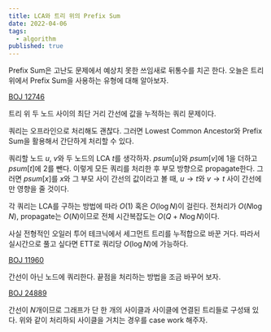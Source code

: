 ```yaml
---
title: LCA와 트리 위의 Prefix Sum
date: 2022-04-06
tags:
  - algorithm
published: true
---
```


Prefix Sum은 고난도 문제에서 예상치 못한 쓰임새로 뒤통수를 치곤 한다. 오늘은 트리 위에서 Prefix Sum을 사용하는 유형에 대해 알아보자.

[BOJ 12746](https://www.acmicpc.net/problem/12746)

트리 위 두 노드 사이의 최단 거리 간선에 값을 누적하는 쿼리 문제이다.

쿼리는 오프라인으로 처리해도 괜찮다. 그러면 Lowest Common Ancestor와 Prefix Sum을 활용해서 간단하게 처리할 수 있다.

쿼리할 노드 $u$, $v$와 두 노드의 LCA $t$를 생각하자. $psum[u]$와 $psum[v]$에 1을 더하고 $psum[t]$에 2를 뺀다. 이렇게 모든 쿼리를 처리한 후 부모 방향으로 propagate한다. 그러면 $psum[x]$를 $x$와 그 부모 사이 간선의 값이라고 볼 때, $u \rightarrow t$와 $v \rightarrow t$ 사이 간선에만 영향을 줄 것이다.

각 쿼리는 LCA를 구하는 방법에 따라 $O(1)$ 혹은 $O(\log{N})$이 걸린다. 전처리가 $O(N\log{N})$, propagate는 $O(N)$이므로 전체 시간복잡도는 $O(Q+N\log{N})$이다.

사실 전형적인 오일러 투어 테크닉에서 세그먼트 트리를 누적합으로 바꾼 거다. 따라서 실시간으로 풀고 싶다면 ETT로 쿼리당 $O(\log{N})$에 가능하다.

[BOJ 11960](https://www.acmicpc.net/problem/11960)

간선이 아닌 노드에 쿼리한다. 끝점을 처리하는 방법을 조금 바꾸어 보자.

[BOJ 24889](https://www.acmicpc.net/problem/24889)

간선이 $N$개이므로 그래프가 단 한 개의 사이클과 사이클에 연결된 트리들로 구성돼 있다. 위와 같이 처리하되 사이클을 거치는 경우를 case work 해주자.
